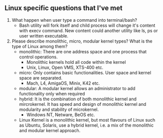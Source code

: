 ## Linux specific questions that I've met

1. What happen when user type a command into terminal/bash?
    - Bash utility will fork itself and child process will change it's content with execv command. New content could another utility like ls, ps or user written executable.
2. Please describe monolithic, micro, modular kernel types? What is the type of Linux among them?
    - monolithic: There are one address space and one process that control operations.
        - Monolithic kernels hold all code within the kernel
        - Unix, Linux, Open VMS, XTS-400 etc.
    - micro: Only contains basic functionalities. User space and kernel space are separated.
        - Mach, L4, AmigaOS, Minix, K42 etc.
    - modular: A modular kernel allows an administrator to add functionality only when required
    - hybrid: It is the combination of both monolithic kernel and mircrokernel. It has speed and design of monolithic kernel and modularity and stability of microkernel.
        - Windows NT, Netware, BeOS etc.
    * Linux Kernel is a monolithic kernel, but most flavours of Linux such as Ubuntu, Solaris, use a hybrid kernel, i.e. a mix of the monolithic and modular kernel approach.
